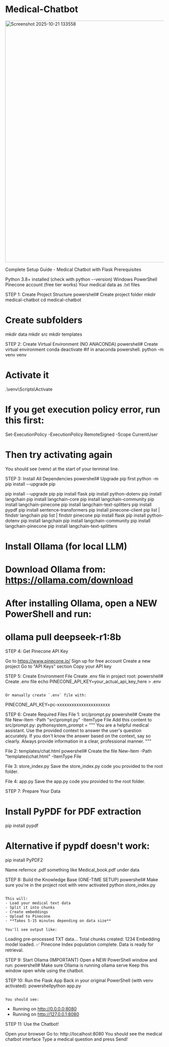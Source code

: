 # Medical-Chatbot
<img width="996" height="765" alt="Screenshot 2025-10-21 133558" src="https://github.com/user-attachments/assets/514f04ec-c52f-4e30-88d3-76aca95fd0e4" />

Complete Setup Guide - Medical Chatbot with Flask
Prerequisites

Python 3.8+ installed (check with python --version)
Windows PowerShell
Pinecone account (free tier works)
Your medical data as .txt files


STEP 1: Create Project Structure
powershell# Create project folder
mkdir medical-chatbot
cd medical-chatbot

# Create subfolders
mkdir data
mkdir src
mkdir templates

STEP 2: Create Virtual Environment (NO ANACONDA)
powershell# Create virtual environment
conda deactivate #if in anaconda powershell.
python -m venv venv

# Activate it
.\venv\Scripts\Activate

# If you get execution policy error, run this first:
Set-ExecutionPolicy -ExecutionPolicy RemoteSigned -Scope CurrentUser
# Then try activating again
You should see (venv) at the start of your terminal line.

STEP 3: Install All Dependencies
powershell# Upgrade pip first
python -m pip install --upgrade pip

pip install --upgrade pip
pip install flask
pip install python-dotenv
pip install langchain
pip install langchain-core
pip install langchain-community
pip install langchain-pinecone
pip install langchain-text-splitters
pip install pypdf
pip install sentence-transformers
pip install pinecone-client
pip list | findstr langchain
pip list | findstr pinecone
pip install flask
pip install python-dotenv
pip install langchain
pip install langchain-community
pip install langchain-pinecone
pip install langchain-text-splitters

# Install Ollama (for local LLM)
# Download Ollama from: https://ollama.com/download
# After installing Ollama, open a NEW PowerShell and run:
# ollama pull deepseek-r1:8b

STEP 4: Get Pinecone API Key

Go to https://www.pinecone.io/
Sign up for free account
Create a new project
Go to "API Keys" section
Copy your API key


STEP 5: Create Environment File
Create .env file in project root:
powershell# Create .env file
echo PINECONE_API_KEY=your_actual_api_key_here > .env
```

Or manually create `.env` file with:
```
PINECONE_API_KEY=pc-xxxxxxxxxxxxxxxxxxxxxx

STEP 6: Create Required Files
File 1: src/prompt.py
powershell# Create the file
New-Item -Path "src\prompt.py" -ItemType File
Add this content to src/prompt.py:
pythonsystem_prompt = """
You are a helpful medical assistant. Use the provided context to answer the user's question accurately.
If you don't know the answer based on the context, say so clearly.
Always provide information in a clear, professional manner.
"""

File 2: templates/chat.html
powershell# Create the file
New-Item -Path "templates\chat.html" -ItemType File

File 3: store_index.py
Save the store_index.py code you provided to the root folder.

File 4: app.py
Save the app.py code you provided to the root folder.

STEP 7: Prepare Your Data

# Install PyPDF for PDF extraction
pip install pypdf

# Alternative if pypdf doesn't work:
pip install PyPDF2

Name refernce .pdf something like Medical_book.pdf under data


STEP 8: Build the Knowledge Base (ONE-TIME SETUP)
powershell# Make sure you're in the project root with venv activated
python store_index.py
```

This will:
- Load your medical text data
- Split it into chunks
- Create embeddings
- Upload to Pinecone
- **Takes 5-15 minutes depending on data size**

You'll see output like:
```
Loading pre-processed TXT data...
Total chunks created: 1234
Embedding model loaded.
✅ Pinecone Index population complete. Data is ready for retrieval.

STEP 9: Start Ollama (IMPORTANT)
Open a NEW PowerShell window and run:
powershell# Make sure Ollama is running
ollama serve
Keep this window open while using the chatbot.

STEP 10: Run the Flask App
Back in your original PowerShell (with venv activated):
powershellpython app.py
```

You should see:
```
 * Running on http://0.0.0.0:8080
 * Running on http://127.0.0.1:8080

STEP 11: Use the Chatbot!

Open your browser
Go to: http://localhost:8080
You should see the medical chatbot interface
Type a medical question and press Send!
